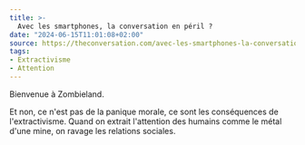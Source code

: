 ```yaml
---
title: >-
  Avec les smartphones, la conversation en péril ?
date: "2024-06-15T11:01:08+02:00"
source: https://theconversation.com/avec-les-smartphones-la-conversation-en-peril-225478
tags:
- Extractivisme
- Attention
---
```

Bienvenue à Zombieland.

Et non, ce n'est pas de la panique morale, ce sont les conséquences de l'extractivisme. Quand on extrait l'attention des humains comme le métal d'une mine, on ravage les relations sociales.
